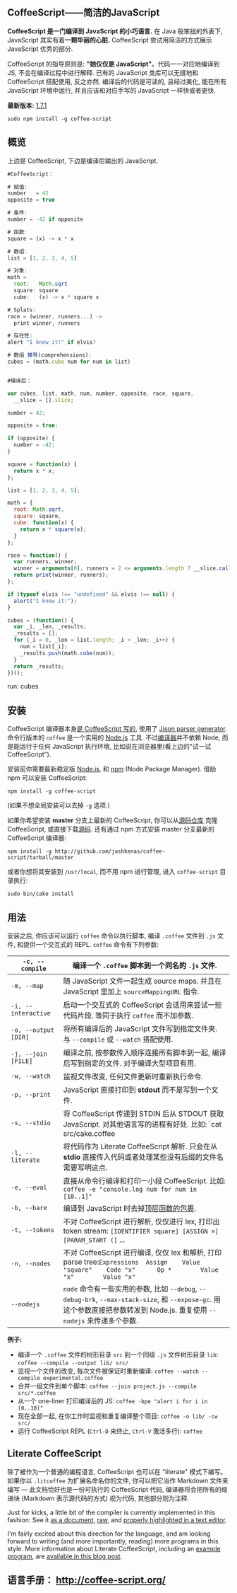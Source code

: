 ## CoffeeScript——简洁的JavaScript

**CoffeeScript 是一门编译到 JavaScript 的小巧语言.** 在 Java 般笨拙的外表下, JavaScript 其实有着**一颗华丽的心脏.** CoffeeScript 尝试用简洁的方式展示 JavaScript 优秀的部分.

CoffeeScript 的指导原则是: **"她仅仅是 JavaScript"**。代码一一对应地编译到 JS, 不会在编译过程中进行解释. 已有的 JavaScript 类库可以无缝地和 CoffeeScript 搭配使用, 反之亦然. 编译后的代码是可读的, 且经过美化, 能在所有 JavaScript 环境中运行, 并且应该和对应手写的 JavaScript 一样快或者更快.

**最新版本:** [1.7.1](http://github.com/jashkenas/coffee-script/tarball/1.7.1)

```shell
sudo npm install -g coffee-script
```

## 概览

上边是 CoffeeScript, 下边是编译后输出的 JavaScript.

```js
#CoffeeScript：

# 赋值:
number   = 42
opposite = true

# 条件:
number = -42 if opposite

# 函数:
square = (x) -> x * x

# 数组:
list = [1, 2, 3, 4, 5]

# 对象:
math =
  root:   Math.sqrt
  square: square
  cube:   (x) -> x * square x

# Splats:
race = (winner, runners...) ->
  print winner, runners

# 存在性:
alert "I knew it!" if elvis?

# 数组 推导(comprehensions):
cubes = (math.cube num for num in list)


#编译后：

var cubes, list, math, num, number, opposite, race, square,
  __slice = [].slice;

number = 42;

opposite = true;

if (opposite) {
  number = -42;
}

square = function(x) {
  return x * x;
};

list = [1, 2, 3, 4, 5];

math = {
  root: Math.sqrt,
  square: square,
  cube: function(x) {
    return x * square(x);
  }
};

race = function() {
  var runners, winner;
  winner = arguments[0], runners = 2 <= arguments.length ? __slice.call(arguments, 1) : [];
  return print(winner, runners);
};

if (typeof elvis !== "undefined" && elvis !== null) {
  alert("I knew it!");
}

cubes = (function() {
  var _i, _len, _results;
  _results = [];
  for (_i = 0, _len = list.length; _i < _len; _i++) {
    num = list[_i];
    _results.push(math.cube(num));
  }
  return _results;
})();
```

run: cubes



## 安装

CoffeeScript 编译器本身[是 CoffeeScript 写的](http://coffee-script.org/documentation/docs/grammar.html), 使用了 [Jison parser generator](http://jison.org/). 命令行版本的 `coffee` 是一个实用的 [Node.js](http://nodejs.org/) 工具. 不过[编译器](http://coffee-script.org/extras/coffee-script.js)并不依赖 Node, 而是能运行于任何 JavaScript 执行环境, 比如说在浏览器里(看上边的"试一试 CoffeeScript").

安装前你需要最新稳定版 [Node.js](http://nodejs.org/), 和 [npm](http://npmjs.org/) (Node Package Manager). 借助 npm 可以安装 CoffeeScript:

```
npm install -g coffee-script
```

(如果不想全局安装可以去掉 `-g` 选项.)

如果你希望安装 **master** 分支上最新的 CoffeeScript, 你可以从[源码仓库](http://github.com/jashkenas/coffee-script) 克隆 CoffeeScript, 或直接下载[源码](http://github.com/jashkenas/coffee-script/tarball/master). 还有通过 npm 方式安装 master 分支最新的 CoffeeScript 编译器:

```
npm install -g http://github.com/jashkenas/coffee-script/tarball/master
```

或者你想将其安装到 `/usr/local`, 而不用 npm 进行管理, 进入 `coffee-script` 目录执行:

```
sudo bin/cake install
```

## 用法

安装之后, 你应该可以运行 `coffee` 命令以执行脚本, 编译 `.coffee` 文件到 `.js` 文件, 和提供一个交互式的 REPL. `coffee` 命令有下列参数:

| `-c, --compile`      | 编译一个 `.coffee` 脚本到一个同名的 `.js` 文件.              |
| -------------------- | ------------------------------------------------------------ |
| `-m, --map`          | 随 JavaScript 文件一起生成 source maps. 并且在 JavaScript 里加上 `sourceMappingURL` 指令. |
| `-i, --interactive`  | 启动一个交互式的 CoffeeScript 会话用来尝试一些代码片段. 等同于执行 `coffee` 而不加参数. |
| `-o, --output [DIR]` | 将所有编译后的 JavaScript 文件写到指定文件夹. 与 `--compile` 或 `--watch` 搭配使用. |
| `-j, --join [FILE]`  | 编译之前, 按参数传入顺序连接所有脚本到一起, 编译后写到指定的文件. 对于编译大型项目有用. |
| `-w, --watch`        | 监视文件改变, 任何文件更新时重新执行命令.                    |
| `-p, --print`        | JavaScript 直接打印到 **stdout** 而不是写到一个文件.         |
| `-s, --stdio`        | 将 CoffeeScript 传递到 STDIN 后从 STDOUT 获取 JavaScript. 对其他语言写的进程有好处. 比如: `cat src/cake.coffee | coffee -sc` |
| `-l, --literate`     | 将代码作为 Literate CoffeeScript 解析. 只会在从 **stdio** 直接传入代码或者处理某些没有后缀的文件名需要写明这点. |
| `-e, --eval`         | 直接从命令行编译和打印一小段 CoffeeScript. 比如: `coffee -e "console.log num for num in [10..1]"` |
| `-b, --bare`         | 编译到 JavaScript 时去掉[顶层函数的包裹](http://coffee-script.org/#lexical-scope). |
| `-t, --tokens`       | 不对 CoffeeScript 进行解析, 仅仅进行 lex, 打印出 token stream: `[IDENTIFIER square] [ASSIGN =] [PARAM_START (]` ... |
| `-n, --nodes`        | 不对 CoffeeScript 进行编译, 仅仅 lex 和解析, 打印 parse tree:`Expressions  Assign    Value "square"    Code "x"      Op *        Value "x"        Value "x"` |
| `--nodejs`           | `node` 命令有一些实用的参数, 比如 `--debug`, `--debug-brk`, `--max-stack-size`, 和 `--expose-gc`. 用这个参数直接把参数转发到 Node.js. 重复使用 `--nodejs` 来传递多个参数. |

**例子:**

- 编译一个 `.coffee` 文件的树形目录 `src` 到一个同级 `.js` 文件树形目录 `lib`:
  `coffee --compile --output lib/ src/`
- 监视一个文件的改变, 每次文件被保证时重新编译:
  `coffee --watch --compile experimental.coffee`
- 合并一组文件到单个脚本:
  `coffee --join project.js --compile src/*.coffee`
- 从一个 one-liner 打印编译后的 JS:
  `coffee -bpe "alert i for i in [0..10]"`
- 现在全部一起, 在你工作时监视和重复编译整个项目:
  `coffee -o lib/ -cw src/`
- 运行 CoffeeScript REPL (`Ctrl-D` 来终止, `Ctrl-V` 激活多行):
  `coffee`

## Literate CoffeeScript

除了被作为一个普通的编程语言, CoffeeScript 也可以在 "literate" 模式下编写。 如果你以 `.litcoffee` 为扩展名命名你的文件, 你可以把它当作 Markdown 文件来编写 — 此文档恰好也是一份可执行的 CoffeeScript 代码, 编译器将会把所有的缩进块 (Markdown 表示源代码的方式) 视为代码, 其他部分则为注释.

Just for kicks, a little bit of the compiler is currently implemented in this fashion: See it [as a document](https://gist.github.com/jashkenas/3fc3c1a8b1009c00d9df), [raw](https://raw.github.com/jashkenas/coffee-script/master/src/scope.litcoffee), and [properly highlighted in a text editor](http://cl.ly/LxEu).

I'm fairly excited about this direction for the language, and am looking forward to writing (and more importantly, reading) more programs in this style. More information about Literate CoffeeScript, including an [example program](https://github.com/jashkenas/journo), are [available in this blog post](http://ashkenas.com/literate-coffeescript).

## 语言手册： http://coffee-script.org/ 